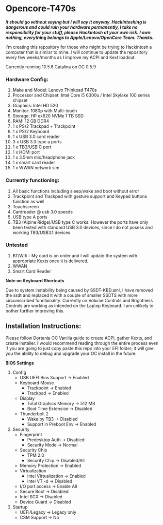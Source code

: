 # Opencore-T470s

***It should go without saying but I will say it anyway. Hackintoshing is dangerous and could ruin your hardware permanently, I take no responsibility for your stuff, please Hackintosh at your own risk. I own nothing, everything belongs to Apple/Lenovo/OpenCore Team. Thanks.***

I'm creating this repository for those who might be trying to Hackintosh a computer that is similar to mine. I will continue to update the repository every few weeks/months as I improve my ACPI and Kext loadout. 

Currently running 10.5.6 Catalina on OC 0.5.9

### Hardware Config: 

1. Make and Model: Lenovo Thinkpad T470s
2. Processor and Chipset: Intel Core i5 6300u / Intel Skylake 100 series chipset
3. Graphics: Intel HD 520
4. Monitor: 1080p with Multi-touch 
5. Storage: HP ex920 NVMe 1 TB SSD
6. RAM: 12 GB DDR4
7. 1 x PS/2 Trackpad + Trackpoint 
8. 1 x PS/2 Keyboard
9. 1 x USB 3.0 card reader
10. 3 x USB 3.0 type a ports
11. 1 x TB3/USB C port
12. 1 x HDMI port
13. 1 x 3.5mm mic/headphone jack
14. 1 x smart card reader
15. 1 x WWAN network sim


### Currently functioning:

1. All basic functions including sleep/wake and boot without error 
2. Trackpoint and Trackpad with gesture support and Keypad buttons function as well
3. Touchscreen
4. Cardreader @ usb 3.0 speeds
5. USB type A ports
6. TB3 (Alpine Ridge)/USB type C works. However the ports have only been tested with standard USB 3.0 devices, since I do not posess and working TB3/USB3.1 devices


### Untested

1. BT/Wifi - My card is on order and I will update the system with appropriate Kexts once it is delivered. 
2. WWAN
3. Smart Card Reader


**Note on Keyboard Shortcuts**

Due to system instability being caused by SSDT-KBD.aml, I have removed the ssdt and replaced it with a couple of smaller SSDTS with more circumscribed functionality. Currently on Volume Controls and Brightness Controls are working as intended on the Laptop Keyboard. I am unlikely to bother further improving this. 


## Installation Instructions:

Please follow Dortania OC Vanilla guide to create ACPI, gather Kexts, and create installer. I would recommend reading through the entire process even if you are going to just copy paste this repo into your EFI folder; it will give you the ability to debug and upgrade your OC install in the future. 


**BIOS Settings**

1. Config 
   - USB UEFI Bios Support -> Enabled
   - Keyboard Mouse
     - Trackpoint -> Enabled
     - Trackpad -> Enabled
   - Display
     - Total Graphics Memory -> 512 MB
     - Boot Time Extension -> Disabled
   - Thunderbolt 2
     - Wake by TB3 -> Disabled
     - Support in Preboot Env -> Enabled
2. Security
   - Fingerprint 
     - Predesktop Auth -> Disabled
     - Security Mode -> Normal
   - Security Chip
     - TPM 2.0
     - Security Chip -> Disabled/All
   - Memory Protection -> Enabled
   - Virtualization
     - Intel Virtualization -> Enabled
     - Intel VT -d -> Disabled
   - I/O port access -> Enable All
   - Secure Boot -> Disabled
   - Intel SGX -> Disabled
   - Device Guard -> Disabled   
3. Startup
   - UEFI/Legacy -> Legacy only
   - CSM Support -> No
